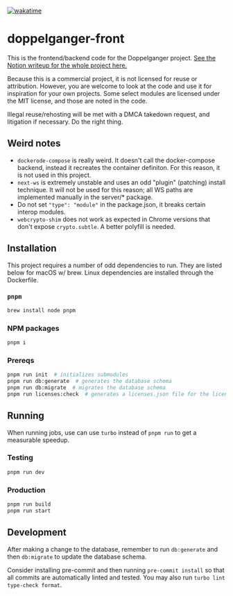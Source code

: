 [![wakatime](https://wakatime.com/badge/github/regulad/doppelganger-front.svg)](https://wakatime.com/badge/github/regulad/doppelganger-front)

# doppelganger-front

This is the frontend/backend code for the Doppelganger project.
[See the Notion writeup for the whole project here.](https://regulad.notion.site/Writeup-0bb2fa8bc5854264aa18157ad602b74a?pvs=4)

Because this is a commercial project, it is not licensed for reuse or attribution. However, you are welcome to look at the code and use it for inspiration for your own projects. Some select modules are licensed under the MIT license, and those are noted in the code.

Illegal reuse/rehosting will be met with a DMCA takedown request, and litigation if necessary. Do the right thing.

## Weird notes

- `dockerode-compose` is really weird. It doesn't call the docker-compose backend, instead it recreates the container definiton. For this reason, it is not used in this project.
- `next-ws` is extremely unstable and uses an odd "plugin" (patching) install technique. It will not be used for this reason; all WS paths are implemented manually in the server/\* package.
- Do not set `"type": "module"` in the package.json, it breaks certain interop modules.
- `webcrypto-shim` does not work as expected in Chrome versions that don't expose `crypto.subtle`. A better polyfill is needed.

## Installation

This project requires a number of odd dependencies to run. They are listed below for macOS w/ brew. Linux dependencies are installed through the Dockerfile.

### `pnpm`

```bash
brew install node pnpm
```

### NPM packages

```bash
pnpm i
```

### Prereqs

```bash
pnpm run init  # initializes submodules
pnpm run db:generate  # generates the database schema
pnpm run db:migrate  # migrates the database schema
pnpm run licenses:check  # generates a licenses.json file for the licenses page
```

## Running

When running jobs, use can use `turbo` instead of `pnpm run` to get a measurable speedup.

### Testing

```bash
pnpm run dev
```

### Production

```bash
pnpm run build
pnpm run start
```

## Development

After making a change to the database, remember to run `db:generate` and then `db:migrate` to update the database schema.

Consider installing pre-commit and then running `pre-commit install` so that all commits are automatically linted and tested. You may also run `turbo lint type-check format`.
